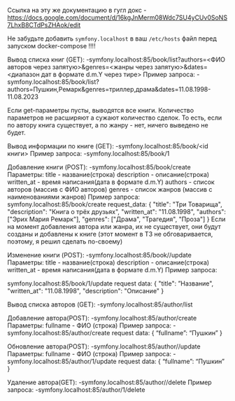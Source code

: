 Ссылка на эту же документацию в гугл докс - https://docs.google.com/document/d/16kgJnMerm08Wdc7SU4yCUv0SoNS7LhxB8CTdPsZHAok/edit


Не забудьте добавить `symfony.localhost` в ваш `/etc/hosts` файл перед запуском docker-compose !!!!

Вывод списка книг (GET):
 -symfony.localhost:85/book/list?authors=<ФИО авторов через запятую>&genres=<жанры через запятую>&dates=<диапазон дат в формате d.m.Y через тире>
Пример запроса: 
-symfony.localhost:85/book/list?authors=Пушкин,Ремарк&genres=триллер,драма&dates=11.08.1998-11.08.2023

Если get-параметры пусты, выводятся все книги. Количество параметров не расширяют а сужают количество сделок. То есть, если по автору книга существует, а по жанру - нет, ничего выведено не будет.

Вывод информации по книге (GET):
 -symfony.localhost:85/book/<id книги>
Пример запроса:
 -symfony.localhost:85/book/1

Добавление книги (POST):
-symfony.localhost:85/book/create
Параметры:
title - название(строка)
description - описание(строка)
written_at - время написaния(дата в формате d.m.Y)
authors - список авторов (массив с ФИО авторов)
genres - список жанров (массив с наименованиями жанров)
Пример запроса:
symfony.localhost:85/book/create
request_data:
{
   "title": "Три Товарища",
   "description": "Книга о трёх друзьях",
   "written_at": "11.08.1998",
   "authors": ["Эрих Мария Ремарк"],
   "genres": ["Драма", "Трагедия", "Проза"]
}
Если на момент добавления автора или жанра, их не существует, они будут созданы и добавлены к книге (этот момент в ТЗ не обговаривается, поэтому, я решил сделать по-своему)

Изменение книги (POST):
 -symfony.localhost:85/book/<id>/update
Параметры:
title - название(строка)
description - описание(строка)
written_at - время написaния(дата в формате d.m.Y)
Пример запроса:

symfony.localhost:85/book/1/update
request data:
{
   "title": ”Название",
   "written_at": "11.08.1998",
   "description": "Описание"
}




Вывод списка авторов (GET):
 -symfony.localhost:85/author/list


Добавление автора(POST):
 -symfony.localhost:85/author/create
Параметры:
fullname - ФИО (строка)
Пример запроса:
 -symfony.localhost:85/author/create
request data:
{
   “fullname”: “Пушкин”
}


Обновление автора(POST):
 -symfony.localhost:85/author/<id>/update
Параметры:
fullname - ФИО (строка)
Пример запроса:
 -symfony.localhost:85/author/1/update
request data:
{
   “fullname”: “Пушкин”
}


Удаление автора(GET):
 -symfony.localhost:85/author/<id>/delete
Пример запроса:
 -symfony.localhost:85/author/1/delete







